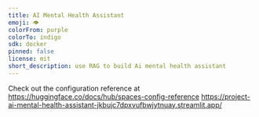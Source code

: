 ```yaml
---
title: AI Mental Health Assistant
emoji: 👁
colorFrom: purple
colorTo: indigo
sdk: docker
pinned: false
license: mit
short_description: use RAG to build Ai mental health assistant
---
```


Check out the configuration reference at https://huggingface.co/docs/hub/spaces-config-reference
https://project-ai-mental-health-assistant-jkbujc7dpxvufbwjytnuay.streamlit.app/
